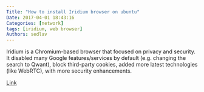 ```yaml
---
Title: "How to install Iridium browser on ubuntu"
Date: 2017-04-01 18:43:16
Categories: [network]
tags: [iridium, web browser]
Authors: sedlav
---
```


Iridium is a Chromium-based browser that focused on privacy and security. It disabled many Google features/services by default (e.g. changing the search to Qwant), block third-party cookies, added more latest technologies (like WebRTC), with more security enhancements.

[Link](http://www.ubuntubuzz.com/2017/03/how-to-install-iridium-browser-on-ubuntu.html)
